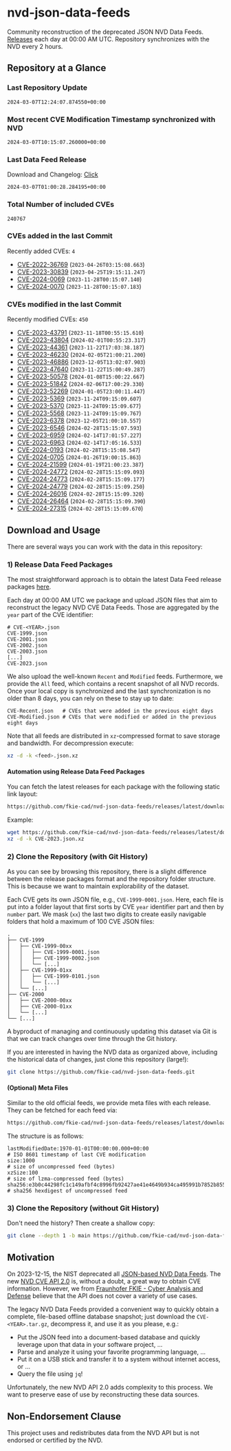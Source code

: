 # nvd-json-data-feeds

Community reconstruction of the deprecated JSON NVD Data Feeds. 
[Releases](https://github.com/fkie-cad/nvd-json-data-feeds/releases/latest) each day at 00:00 AM UTC.
Repository synchronizes with the NVD every 2 hours.

## Repository at a Glance

### Last Repository Update

```plain
2024-03-07T12:24:07.874550+00:00
```

### Most recent CVE Modification Timestamp synchronized with NVD

```plain
2024-03-07T10:15:07.260000+00:00
```

### Last Data Feed Release

Download and Changelog: [Click](https://github.com/fkie-cad/nvd-json-data-feeds/releases/latest)

```plain
2024-03-07T01:00:28.284195+00:00
```

### Total Number of included CVEs

```plain
240767
```

### CVEs added in the last Commit

Recently added CVEs: `4`

* [CVE-2022-36769](CVE-2022/CVE-2022-367xx/CVE-2022-36769.json) (`2023-04-26T03:15:08.663`)
* [CVE-2023-30839](CVE-2023/CVE-2023-308xx/CVE-2023-30839.json) (`2023-04-25T19:15:11.247`)
* [CVE-2024-0069](CVE-2024/CVE-2024-00xx/CVE-2024-0069.json) (`2023-11-28T00:15:07.140`)
* [CVE-2024-0070](CVE-2024/CVE-2024-00xx/CVE-2024-0070.json) (`2023-11-28T00:15:07.183`)


### CVEs modified in the last Commit

Recently modified CVEs: `450`

* [CVE-2023-43791](CVE-2023/CVE-2023-437xx/CVE-2023-43791.json) (`2023-11-18T00:55:15.610`)
* [CVE-2023-43804](CVE-2023/CVE-2023-438xx/CVE-2023-43804.json) (`2024-02-01T00:55:23.317`)
* [CVE-2023-44361](CVE-2023/CVE-2023-443xx/CVE-2023-44361.json) (`2023-11-22T17:03:38.187`)
* [CVE-2023-46230](CVE-2023/CVE-2023-462xx/CVE-2023-46230.json) (`2024-02-05T21:00:21.200`)
* [CVE-2023-46886](CVE-2023/CVE-2023-468xx/CVE-2023-46886.json) (`2023-12-05T13:02:07.903`)
* [CVE-2023-47640](CVE-2023/CVE-2023-476xx/CVE-2023-47640.json) (`2023-11-22T15:00:49.287`)
* [CVE-2023-50578](CVE-2023/CVE-2023-505xx/CVE-2023-50578.json) (`2024-01-08T15:00:22.667`)
* [CVE-2023-51842](CVE-2023/CVE-2023-518xx/CVE-2023-51842.json) (`2024-02-06T17:00:29.330`)
* [CVE-2023-52269](CVE-2023/CVE-2023-522xx/CVE-2023-52269.json) (`2024-01-05T23:00:11.447`)
* [CVE-2023-5369](CVE-2023/CVE-2023-53xx/CVE-2023-5369.json) (`2023-11-24T09:15:09.607`)
* [CVE-2023-5370](CVE-2023/CVE-2023-53xx/CVE-2023-5370.json) (`2023-11-24T09:15:09.677`)
* [CVE-2023-5568](CVE-2023/CVE-2023-55xx/CVE-2023-5568.json) (`2023-11-24T09:15:09.767`)
* [CVE-2023-6378](CVE-2023/CVE-2023-63xx/CVE-2023-6378.json) (`2023-12-05T21:00:10.557`)
* [CVE-2023-6546](CVE-2023/CVE-2023-65xx/CVE-2023-6546.json) (`2024-02-28T15:15:07.593`)
* [CVE-2023-6959](CVE-2023/CVE-2023-69xx/CVE-2023-6959.json) (`2024-02-14T17:01:57.227`)
* [CVE-2023-6963](CVE-2023/CVE-2023-69xx/CVE-2023-6963.json) (`2024-02-14T17:05:16.533`)
* [CVE-2024-0193](CVE-2024/CVE-2024-01xx/CVE-2024-0193.json) (`2024-02-28T15:15:08.547`)
* [CVE-2024-0705](CVE-2024/CVE-2024-07xx/CVE-2024-0705.json) (`2024-01-26T19:00:15.863`)
* [CVE-2024-21599](CVE-2024/CVE-2024-215xx/CVE-2024-21599.json) (`2024-01-19T21:00:23.387`)
* [CVE-2024-24772](CVE-2024/CVE-2024-247xx/CVE-2024-24772.json) (`2024-02-28T15:15:09.093`)
* [CVE-2024-24773](CVE-2024/CVE-2024-247xx/CVE-2024-24773.json) (`2024-02-28T15:15:09.177`)
* [CVE-2024-24779](CVE-2024/CVE-2024-247xx/CVE-2024-24779.json) (`2024-02-28T15:15:09.250`)
* [CVE-2024-26016](CVE-2024/CVE-2024-260xx/CVE-2024-26016.json) (`2024-02-28T15:15:09.320`)
* [CVE-2024-26464](CVE-2024/CVE-2024-264xx/CVE-2024-26464.json) (`2024-02-28T15:15:09.390`)
* [CVE-2024-27315](CVE-2024/CVE-2024-273xx/CVE-2024-27315.json) (`2024-02-28T15:15:09.670`)


## Download and Usage

There are several ways you can work with the data in this repository:

### 1) Release Data Feed Packages

The most straightforward approach is to obtain the latest Data Feed release packages [here](https://github.com/fkie-cad/nvd-json-data-feeds/releases/latest).

Each day at 00:00 AM UTC we package and upload JSON files that aim to reconstruct the legacy NVD CVE Data Feeds.
Those are aggregated by the `year` part of the CVE identifier:

```
# CVE-<YEAR>.json
CVE-1999.json
CVE-2001.json
CVE-2002.json
CVE-2003.json
[...]
CVE-2023.json
```

We also upload the well-known `Recent` and `Modified` feeds.
Furthermore, we provide the `All` feed, which contains a recent snapshot of all NVD records.
Once your local copy is synchronized and the last synchronization is no older than 8 days, you can rely on these to stay up to date:

```plain
CVE-Recent.json   # CVEs that were added in the previous eight days
CVE-Modified.json # CVEs that were modified or added in the previous eight days
```

Note that all feeds are distributed in `xz`-compressed format to save storage and bandwidth.
For decompression execute:

```sh
xz -d -k <feed>.json.xz
```


#### Automation using Release Data Feed Packages

You can fetch the latest releases for each package with the following static link layout:

```sh
https://github.com/fkie-cad/nvd-json-data-feeds/releases/latest/download/CVE-<YEAR>.json.xz
```

Example:

```sh
wget https://github.com/fkie-cad/nvd-json-data-feeds/releases/latest/download/CVE-2023.json.xz
xz -d -k CVE-2023.json.xz
```



### 2) Clone the Repository (with Git History)

As you can see by browsing this repository, there is a slight difference between the release packages format and the repository folder structure.
This is because we want to maintain explorability of the dataset.

Each CVE gets its own JSON file, e.g., `CVE-1999-0001.json`.
Here, each file is put into a folder layout that first sorts by CVE `year` identifier part and then by `number` part.
We mask (`xx`) the last two digits to create easily navigable folders that hold a maximum of 100 CVE JSON files:

```plain
.
├── CVE-1999
│   ├── CVE-1999-00xx
│   │   ├── CVE-1999-0001.json
│   │   ├── CVE-1999-0002.json
│   │   └── [...]
│   ├── CVE-1999-01xx
│   │   ├── CVE-1999-0101.json
│   │   └── [...]
│   └── [...]
├── CVE-2000
│   ├── CVE-2000-00xx
│   ├── CVE-2000-01xx
│   └── [...]
└── [...]
```

A byproduct of managing and continuously updating this dataset via Git is that we can track changes over time through the Git history.

If you are interested in having the NVD data as organized above, including the historical data of changes, just clone this repository (large!):

```sh
git clone https://github.com/fkie-cad/nvd-json-data-feeds.git
```

#### (Optional) Meta Files

Similar to the old official feeds, we provide meta files with each release. They can be fetched for each feed via:

```sh
https://github.com/fkie-cad/nvd-json-data-feeds/releases/latest/download/CVE-<YEAR>.meta
```

The structure is as follows:

```plain
lastModifiedDate:1970-01-01T00:00:00.000+00:00                          # ISO 8601 timestamp of last CVE modification
size:1000                                                               # size of uncompressed feed (bytes)
xzSize:100                                                              # size of lzma-compressed feed (bytes)
sha256:e3b0c44298fc1c149afbf4c8996fb92427ae41e4649b934ca495991b7852b855 # sha256 hexdigest of uncompressed feed
```


### 3) Clone the Repository (without Git History)

Don't need the history? Then create a shallow copy:

```sh
git clone --depth 1 -b main https://github.com/fkie-cad/nvd-json-data-feeds.git
```

## Motivation

On 2023-12-15, the NIST deprecated all [JSON-based NVD Data Feeds](https://nvd.nist.gov/vuln/data-feeds#divRetirementBanner-1).
The new [NVD CVE API 2.0](https://nvd.nist.gov/developers/vulnerabilities) is, without a doubt, a great way to obtain CVE information.
However, we from [Fraunhofer FKIE - Cyber Analysis and Defense](https://www.fkie.fraunhofer.de/en/departments/cad.html) believe that the API does not cover a variety of use cases.

The legacy NVD Data Feeds provided a convenient way to quickly obtain a complete, file-based offline database snapshot; just download the `CVE-<YEAR>.tar.gz`, decompress it, and use it as you please, e.g.:

* Put the JSON feed into a document-based database and quickly leverage upon that data in your software project, ...
* Parse and analyze it using your favorite programming language, ...
* Put it on a USB stick and transfer it to a system without internet access, or ...
* Query the file using `jq`!

Unfortunately, the new NVD API 2.0 adds complexity to this process.
We want to preserve ease of use by reconstructing these data sources.

## Non-Endorsement Clause

This project uses and redistributes data from the NVD API but is not endorsed or certified by the NVD.